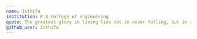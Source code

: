 ```yaml
---
name: Isthifa 
institution: P.A College of engineering
quote: The greatest glory in living lies not in never falling, but in rising every time we fall. 
github_user: Isthifa
---
```

